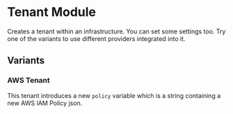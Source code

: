 # Tenant Module 

Creates a tenant within an infrastructure. You can set some settings too. Try one of the variants to use different providers integrated into it. 

## Variants  

### AWS Tenant  

This tenant introduces a new `policy` variable which is a string containing a new AWS IAM Policy json. 

